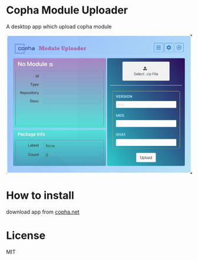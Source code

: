 # Copha Module Uploader

A desktop app which upload copha module

![preview](./docs/preview.png)
# How to install
download app from [copha.net](https://copha.net)
# License

MIT